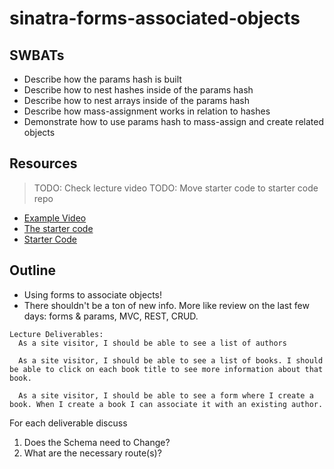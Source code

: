 # sinatra-forms-associated-objects

## SWBATs

* Describe how the params hash is built
* Describe how to nest hashes inside of the params hash
* Describe how to nest arrays inside of the params hash
* Describe how mass-assignment works in relation to hashes
* Demonstrate how to use params hash to mass-assign and create related objects

## Resources

> TODO: Check lecture video TODO: Move starter code to starter code repo

* [Example Video](https://www.youtube.com/watch?v=x11CLkrbhTg)
* [The starter code](https://github.com/learn-co-curriculum/sinatra-ar-complex-forms-starter-code)
* [Starter Code](https://github.com/learn-co-curriculum/lectures-starter-code/tree/master/sinatra/sinatra-forms-associated-objects)

## Outline

* Using forms to associate objects!
* There shouldn't be a ton of new info. More like review on the last few days: forms & params, MVC, REST, CRUD.

```text
Lecture Deliverables:
  As a site visitor, I should be able to see a list of authors

  As a site visitor, I should be able to see a list of books. I should be able to click on each book title to see more information about that book.

  As a site visitor, I should be able to see a form where I create a book. When I create a book I can associate it with an existing author.
```

For each deliverable discuss

1. Does the Schema need to Change?
2. What are the necessary route\(s\)?
